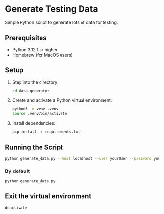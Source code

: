 # Generate Testing Data

Simple Python script to generate lots of data for testing.

## Prerequisites

* Python 3.12.1 or higher
* Homebrew (for MacOS users)

## Setup

1. Step into the directory:
   ```bash
   cd data-generator
   ```

2. Create and activate a Python virtual environment:
   ```bash
   python3 -m venv .venv
   source .venv/bin/activate
   ```

3. Install dependencies:
   ```bash
   pip install -r requirements.txt
   ```

## Running the Script

```bash
python generate_data.py --host localhost --user yourUser --password yourPassword --database yourDatabase --port yourPort
```

### By default
```bash
python generate_data.py
```

## Exit the virtual environment
```bash
deactivate
```

